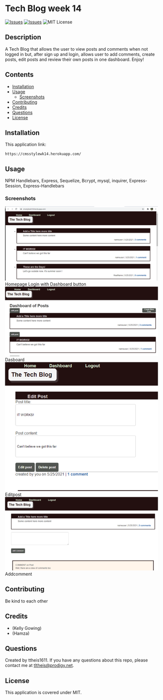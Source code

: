 # Tech Blog week 14
[![Issues](https://img.shields.io/github/issues/ttheis1611/CMSstyleWK14)](https://github.com/ttheis1611/CMSstyleWK14/issues) [![Issues](https://img.shields.io/github/contributors/ttheis1611/CMSstyleWK14)](https://github.com/ttheis1611/CMSstyleWK14/graphs/contributors) ![MIT License](https://img.shields.io/badge/license-MIT-blue)


## Description
A Tech Blog that allows the user to view posts and comments when not logged in but, after sign up and login, allows user to add comments, create posts, edit posts and review their own posts in one dashboard. Enjoy!

## Contents
* [Installation](#installation)
* [Usage](#usage)
   * [Screenshots](#screenshots)
* [Contributing](#contributing)
* [Credits](#credits)
* [Questions](#questions)
* [License](#license)


## Installation
This application link:
```
https://cmsstylewk14.herokuapp.com/

```
  
## Usage 
NPM Handlebars, Express, Sequelize, Bcrypt, mysql, inquirer, Express-Session, Express-Handlebars 
  
### Screenshots
![Techblog](/images/Techblog.png)
Homepage Login with Dashboard button 
![Dashboard](/images/Dashboard.png)
Dasboard 
![editpost](/images/editpost.png)
Editpost 
![Addcomment](/images/Addcomment.png)
Addcomment 


## Contributing
Be kind to each other
  
## Credits
* (Kelly Gowing)
* (Hamza)

  
## Questions
Created by ttheis1611. 
      If you have any questions about this repo, please contact me at tltheis@prodigy.net.
  
## License
This application is covered under MIT.
